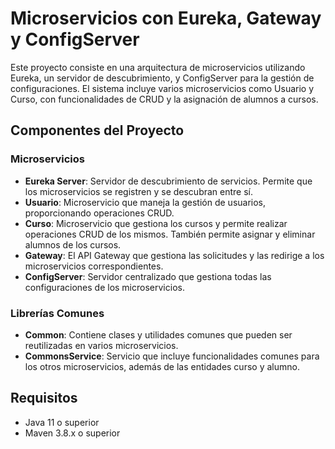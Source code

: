 # Microservicios con Eureka, Gateway y ConfigServer

Este proyecto consiste en una arquitectura de microservicios utilizando Eureka, un servidor de descubrimiento, y ConfigServer para la gestión de configuraciones. El sistema incluye varios microservicios como Usuario y Curso, con funcionalidades de CRUD y la asignación de alumnos a cursos.

## Componentes del Proyecto

### Microservicios
- **Eureka Server**: Servidor de descubrimiento de servicios. Permite que los microservicios se registren y se descubran entre sí.
- **Usuario**: Microservicio que maneja la gestión de usuarios, proporcionando operaciones CRUD.
- **Curso**: Microservicio que gestiona los cursos y permite realizar operaciones CRUD de los mismos. También permite asignar y eliminar alumnos de los cursos.
- **Gateway**: El API Gateway que gestiona las solicitudes y las redirige a los microservicios correspondientes.
- **ConfigServer**: Servidor centralizado que gestiona todas las configuraciones de los microservicios.

### Librerías Comunes
- **Common**: Contiene clases y utilidades comunes que pueden ser reutilizadas en varios microservicios.
- **CommonsService**: Servicio que incluye funcionalidades comunes para los otros microservicios, además de las entidades curso y alumno.

## Requisitos
- Java 11 o superior
- Maven 3.8.x o superior
